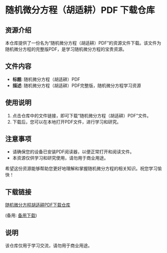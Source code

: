 # 随机微分方程（胡适耕）PDF 下载仓库

## 资源介绍

本仓库提供了一份名为“随机微分方程（胡适耕）PDF”的资源文件下载。该文件为随机微分方程的完整版PDF，是学习随机微分方程的宝贵资源。

## 文件内容

- **标题**: 随机微分方程（胡适耕）PDF
- **描述**: 随机微分方程（胡适耕）PDF完整版，随机微分方程学习资源

## 使用说明

1. 点击仓库中的文件链接，即可下载“随机微分方程（胡适耕）PDF”文件。
2. 下载后，您可以在本地打开PDF文件，进行学习和研究。

## 注意事项

- 请确保您的设备已安装PDF阅读器，以便正常打开和阅读文件。
- 本资源仅供学习和研究使用，请勿用于商业用途。

希望这份资源能够帮助您更好地理解和掌握随机微分方程的相关知识。祝您学习愉快！

## 下载链接
[随机微分方程胡适耕PDF下载仓库](https://pan.quark.cn/s/a26fca295d5c) 

(备用: [备用下载](https://pan.baidu.com/s/1Hktid-3DjyJDUwOncmfkIg?pwd=1234))

## 说明

该仓库仅用于学习交流，请勿用于商业用途。
